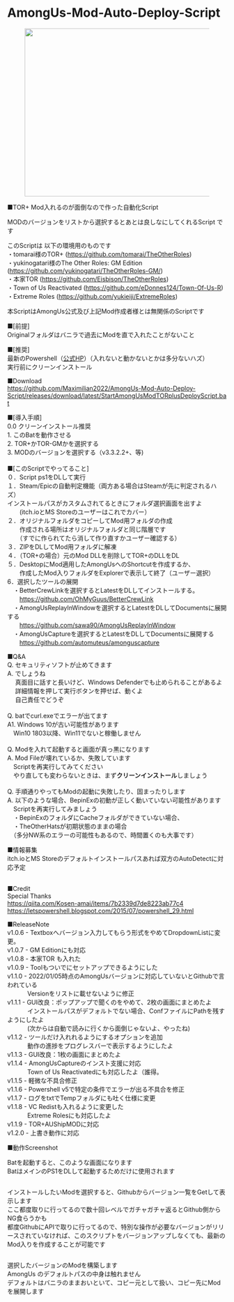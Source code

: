 # AmongUs-Mod-Auto-Deploy-Script
<!-- wp:image {"id":410,"width":519,"height":386,"sizeSlug":"full","linkDestination":"none"} -->
<figure class="wp-block-image size-full is-resized"><img src="https://blog.kit-a.net/wp-content/uploads/2022/01/SnapCrab_Among-Us-Mod-Auto-Deploy-Tool_2022-1-22_21-30-48_No-00.png" alt="" class="wp-image-410" width="519" height="386"/></figure>
<!-- /wp:image -->

<!-- wp:paragraph -->
<p>■TOR+ Mod入れるのが面倒なので作った自動化Script</p>
<!-- /wp:paragraph -->

<!-- wp:paragraph -->
<p>MODのバージョンをリストから選択するとあとは良しなにしてくれるScript です</p>
<!-- /wp:paragraph -->

<!-- wp:paragraph -->
<p>このScriptは 以下の環境用のものです<br>・tomarai様のTOR+ (<a rel="noreferrer noopener" href="https://github.com/tomarai/TheOtherRoles" target="_blank">https://github.com/tomarai/TheOtherRoles</a>)<br>・yukinogatari様のThe Other Roles: GM Edition (<a href="https://github.com/yukinogatari/TheOtherRoles-GM/">https://github.com/yukinogatari/TheOtherRoles-GM/</a>)<br>・本家TOR (<a rel="noreferrer noopener" href="https://github.com/Eisbison/TheOtherRoles" target="_blank">https://github.com/Eisbison/TheOtherRoles</a>)<br>・Town of Us Reactivated (<a rel="noreferrer noopener" href="https://github.com/eDonnes124/Town-Of-Us-R" target="_blank">https://github.com/eDonnes124/Town-Of-Us-R</a>)<br>・Extreme Roles (<a rel="noreferrer noopener" href="https://github.com/yukieiji/ExtremeRoles" target="_blank">https://github.com/yukieiji/ExtremeRoles</a>)</p>
<!-- /wp:paragraph -->

<!-- wp:paragraph -->
<p>本ScriptはAmongUs公式及び上記Mod作成者様とは無関係のScriptです</p>
<!-- /wp:paragraph -->


<!-- wp:paragraph -->
<p>■[前提]<br>Originalフォルダはバニラで過去にModを直で入れたことがないこと </p>
<!-- /wp:paragraph -->

<!-- wp:paragraph -->
<p>■[推奨]<br>最新のPowershell（<a rel="noreferrer noopener" href="https://github.com/PowerShell/PowerShell/releases/tag/v7.2.1" target="_blank">公式HP</a>）（入れないと動かないとかは多分ないハズ）<br>実行前にクリーンインストール</p>
<!-- /wp:paragraph -->

<p>■Download<br>
<a href="https://github.com/Maximilian2022/AmongUs-Mod-Auto-Deploy-Script/releases/download/latest/StartAmongUsModTORplusDeployScript.bat" target="_blank" rel="noreferrer noopener">https://github.com/Maximilian2022/AmongUs-Mod-Auto-Deploy-Script/releases/download/latest/StartAmongUsModTORplusDeployScript.bat</a>
</p>
<!-- wp:paragraph -->
<p>■[導入手順] <br>0.0 クリーンインストール推奨 <br>1. このBatを動作させる <br>2. TOR+かTOR-GMかを選択する<br>3. MODのバージョンを選択する（v3.3.2.2+、等) <br><br>■[このScriptでやってること] <br>０．Script ps1をDLして実行<br>１．Steam/Epicの自動判定機能（両方ある場合はSteamが先に判定されるハズ）<br>       インストールパスがカスタムされてるときにフォルダ選択画面を出すよ <br>　　(itch.ioとMS Storeのユーザーはこれでカバー）<br>２．オリジナルフォルダをコピーしてMod用フォルダの作成<br>　　作成される場所はオリジナルフォルダと同じ階層です<br>　　（すでに作られてたら消して作り直すかユーザー確認する） <br>３．ZIPをDLしてMod用フォルダに解凍 <br>４．（TOR+の場合）元のMod DLLを削除してTOR+のDLLをDL <br>５．DesktopにMod適用したAmongUsへのShortcutを作成するか、<br>　　作成したMod入りフォルダをExplorerで表示して終了（ユーザー選択）<br>6．選択したツールの展開<br>　・BetterCrewLinkを選択するとLatestをDLしてインストールする。<br>　　<a rel="noreferrer noopener" href="https://github.com/OhMyGuus/BetterCrewLink" target="_blank">https://github.com/OhMyGuus/BetterCrewLink</a><br>　・AmongUsReplayInWindowを選択するとLatestをDLしてDocumentsに展開する<br>　　<a rel="noreferrer noopener" href="https://github.com/sawa90/AmongUsReplayInWindow" target="_blank">https://github.com/sawa90/AmongUsReplayInWindow</a><br>　・AmongUsCaptureを選択するとLatestをDLしてDocumentsに展開する<br>　　<a href="https://github.com/automuteus/amonguscapture" target="_blank" rel="noreferrer noopener">https://github.com/automuteus/amonguscapture</a></p>
<!-- /wp:paragraph -->


<!-- wp:paragraph -->
<p>■Q&amp;A <br>Q. セキュリティソフトが止めてきます<br>A. でしょうね<br>　 真面目に話すと長いけど、Windows Defenderでも止められることがあるよ<br>　 詳細情報を押して実行ボタンを押せば、動くよ<br>　 自己責任でどうぞ<br><br>Q. batでcurl.exeでエラーが出てます<br>A1. Windows 10が古い可能性があります<br>　Win10 1803以降、Win11でないと稼働しません<br><br>Q. Modを入れて起動すると画面が真っ黒になります <br>A. Mod Fileが壊れているか、失敗しています<br>　Scriptを再実行してみてください<br>　やり直しても変わらないときは、まず<strong>クリーンインストール</strong>しましょう<br><br>Q. 手順通りやってもModの起動に失敗したり、固まったりします <br>A. 以下のような場合、BepinExの初動が正しく動いていない可能性があります<br>　Scriptを再実行してみましょう<br>　・BepinExのフォルダにCacheフォルダができていない場合、<br>　・TheOtherHatsが初期状態のままの場合<br>　（多分NW系のエラーの可能性もあるので、時間置くのも大事です）</p>
<!-- /wp:paragraph -->

<!-- wp:paragraph -->
<p></p>
<!-- /wp:paragraph -->

<!-- wp:paragraph -->
<p>■情報募集<br>itch.ioとMS Storeのデフォルトインストールパスあれば双方のAutoDetectに対応予定</p>
<!-- /wp:paragraph -->

<!-- wp:paragraph -->
<p><br>■Credit<br>Special Thanks <br><a href="https://qiita.com/Kosen-amai/items/7b2339d7de8223ab77c4" target="_blank" rel="noreferrer noopener">https://qiita.com/Kosen-amai/items/7b2339d7de8223ab77c4</a><br><a href="https://letspowershell.blogspot.com/2015/07/powershell_29.html" target="_blank" rel="noreferrer noopener">https://letspowershell.blogspot.com/2015/07/powershell_29.html</a></p>
<!-- /wp:paragraph -->

<!-- wp:paragraph -->
<p></p>
<!-- /wp:paragraph -->

<!-- wp:paragraph -->
<p>■ReleaseNote<br>v1.0.6 - Textboxへバージョン入力してもらう形式をやめてDropdownListに変更。<br>v1.0.7 - GM Editionにも対応<br>v1.0.8 - 本家TOR も入れた<br>v1.0.9 - Toolもついでにセットアップできるようにした<br>v1.1.0 - 2022/01/05時点のAmongUsバージョンに対応していないとGithubで言われている<br>　　　  Versionをリストに載せないように修正<br>v1.1.1 - GUI改良：ポップアップで聞くのをやめて、2枚の画面にまとめたよ<br>　　　  インストールパスがデフォルトでない場合、ConfファイルにPathを残すようにしたよ<br>　　　  (次からは自動で読みに行くから面倒じゃないよ、やったね)<br>v1.1.2 - ツールだけ入れれるようにするオプションを追加<br>　　　  動作の進捗をプログレスバーで表示するようにしたよ<br>v1.1.3 - GUI改良：1枚の画面にまとめたよ<br>v1.1.4 - AmongUsCaptureのインスト支援に対応<br>　　　  Town of Us Reactivatedにも対応したよ（誰得。<br>v1.1.5 - 軽微な不具合修正<br>v1.1.6 - Powershell v5で特定の条件でエラーが出る不具合を修正<br>v1.1.7 - ログをtxtでTempフォルダにも吐く仕様に変更<br>v1.1.8 - VC Redistも入れるように変更した<br>　　　  Extreme Rolesにも対応したよ<br>v1.1.9 - TOR+AUShipMODに対応<br>v1.2.0 - 上書き動作に対応</p>
<!-- /wp:paragraph -->

<!-- wp:paragraph -->
<p>■動作Screenshot</p>
<!-- /wp:paragraph -->

<!-- wp:paragraph -->
<p>Batを起動すると、このような画面になります<br>BatはメインのPS1をDLして起動するためだけに使用されます</p>
<!-- /wp:paragraph -->

<!-- wp:image {"id":413,"sizeSlug":"large","linkDestination":"none"} -->
<figure class="wp-block-image size-large"><img src="https://blog.kit-a.net/wp-content/uploads/2022/01/image-1024x329.png" alt="" class="wp-image-413"/></figure>
<!-- /wp:image -->

<!-- wp:paragraph -->
<p>インストールしたいModを選択すると、Githubからバージョン一覧をGetして表示します<br>ここ都度取りに行ってるので数十回レベルでガチャガチャ返るとGithub側からNG食らうかも<br>都度GithubにAPIで取りに行ってるので、特別な操作が必要なバージョンがリリースされていなければ、このスクリプトをバージョンアップしなくても、最新のMod入りを作成することが可能です</p>
<!-- /wp:paragraph -->

<!-- wp:image {"id":415,"sizeSlug":"large","linkDestination":"none"} -->
<figure class="wp-block-image size-large"><img src="https://blog.kit-a.net/wp-content/uploads/2022/01/image-1-1024x327.png" alt="" class="wp-image-415"/></figure>
<!-- /wp:image -->

<!-- wp:paragraph -->
<p>選択したバージョンのModを構築します<br>AmongUs のデフォルトパスの中身は触れません<br>デフォルトはバニラのままおいといて、コピー元として扱い、コピー先にModを展開します</p>
<!-- /wp:paragraph -->

<!-- wp:image {"id":416,"sizeSlug":"large","linkDestination":"none"} -->
<figure class="wp-block-image size-large"><img src="https://blog.kit-a.net/wp-content/uploads/2022/01/image-2-1024x398.png" alt="" class="wp-image-416"/></figure>
<!-- /wp:image -->

